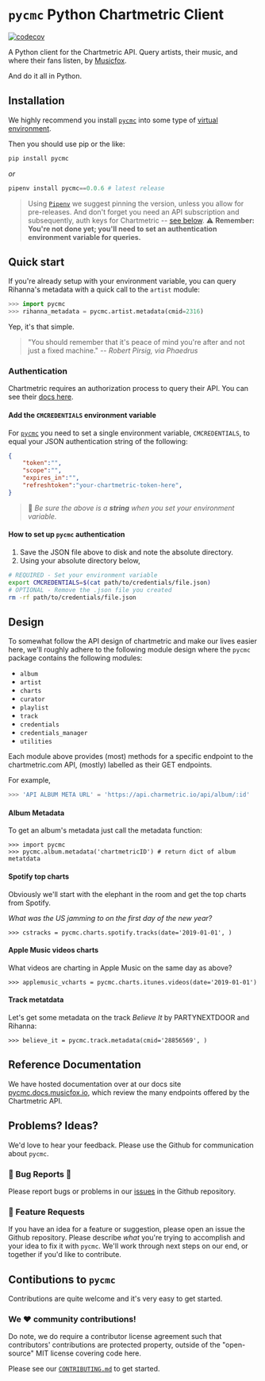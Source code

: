 # `pycmc` Python Chartmetric Client

[![codecov](https://codecov.io/gh/musicfox/pycm/branch/develop/graph/badge.svg?token=COEMV82GV9)](https://codecov.io/gh/musicfox/pycm)

A Python client for the Chartmetric API. Query artists, their music,
and where their fans listen, by [Musicfox](https://musicfox.io).

And do it all in Python.

## Installation
We highly recommend you install [`pycmc`](https://github.com/musicfox/pycmc)
into some type of [virtual environment](https://docs.python.org/3/library/venv.html).

Then you should use pip or the like:
```python
pip install pycmc
```
_or_
```python
pipenv install pycmc==0.0.6 # latest release
```
> Using [`Pipenv`](https://github.com/pypa/pipenv) we suggest pinning the version, unless you allow for pre-releases.
And don't forget you need an API subscription and subsequently, auth keys for Chartmetric -- [see below](#authentication).
> &#9888; **Remember: You're not done yet; you'll need to set an authentication environment variable for queries.** 

## Quick start 
If you're already setup with your environment variable, you can query Rihanna's metadata with a quick call to the `artist` module:

```python
>>> import pycmc
>>> rihanna_metadata = pycmc.artist.metadata(cmid=2316)
```

Yep, it's that simple.

> "You should remember that it's peace of mind you're after and not just a fixed machine." 
> _-- Robert Pirsig, via Phaedrus_


### Authentication
Chartmetric requires an authorization process to query their API. You can
see their [docs here](https://api.chartmetric.com/apidoc/#api-Authorization-GetAccessToken). 


#### Add the `CMCREDENTIALS` environment variable

For [`pycmc`](https://pycmc.docs.musicfox.io) you need to set a single
environment variable, `CMCREDENTIALS`, to equal your JSON authentication string of the following:

```json
{
    "token":"",
    "scope":"",
    "expires_in":"",
    "refreshtoken":"your-chartmetric-token-here",
}
```
> 🔎 _Be sure the above is a **string** when you set your environment variable._

#### How to set up `pycmc` authentication

1. Save the JSON file above to disk and note the absolute directory.
2. Using your absolute directory below,
```bash
# REQUIRED - Set your environment variable
export CMCREDENTIALS=$(cat path/to/credentials/file.json)
# OPTIONAL - Remove the .json file you created
rm -rf path/to/credentials/file.json
```

## Design 

To somewhat follow the API design of chartmetric and make our lives easier here,
we'll roughly adhere to the following module design where the `pycmc` package 
contains the following modules:  
- `album`
- `artist`
- `charts`
- `curator`
- `playlist`
- `track`
- `credentials`
- `credentials_manager`
- `utilities`

Each module above provides (most) methods for a specific endpoint
to the chartmetric.com API, (mostly) labelled as their GET endpoints.  

For example,
```python
>>> 'API ALBUM META URL' = 'https://api.charmetric.io/api/album/:id'
```
#### Album Metadata 
To get an album's metadata just call the metadata function:
```
>>> import pycmc
>>> pycmc.album.metadata('chartmetricID') # return dict of album metatdata
```
#### Spotify top charts

Obviously we'll start with the elephant in the room and get the top
charts from Spotify.

*What was the US jamming to on the first day of the new year?*
```{Python}
>>> cstracks = pycmc.charts.spotify.tracks(date='2019-01-01', ) 
```
#### Apple Music videos charts 

What videos are charting in Apple Music on the same day as above?
```{Python}
>>> applemusic_vcharts = pycmc.charts.itunes.videos(date='2019-01-01')
```
#### Track metatdata

Let's get some metadata on the track _Believe It_ by PARTYNEXTDOOR and Rihanna: 
```{Python}
>>> believe_it = pycmc.track.metadata(cmid='28856569', )
```

## Reference Documentation

We have hosted documentation over at our docs site
[pycmc.docs.musicfox.io](https://pycmc.docs.musicfox.io), which review the many endpoints offered by
the Chartmetric API.

## Problems? Ideas?

We'd love to hear your feedback. Please use the Github for communication about `pycmc`.

### &#128027; Bug Reports &#128030;

Please report bugs or problems in our [issues](https://github.com/musicfox/pycmc/issues) in the Github repository.

### &#127848; Feature Requests
If you have an idea for a feature or suggestion, please open an issue the Github repository. Please describe _what_ you're trying to
accomplish and your idea to fix it with `pycmc`. We'll work through next steps on our end, or together if you'd like to contribute. 

## Contibutions to `pycmc`

Contributions are quite welcome and it's very easy to get started.

### We &#10084; community contributions!

Do note, we do require a contributor license agreement such
that contributors' contributions are protected property, outside of the
"open-source" MIT license covering code here. 

Please see our [`CONTRIBUTING.md`](CONTRIBUTING.md)
to get started.

